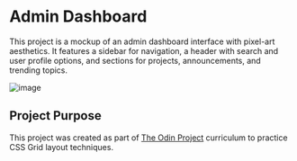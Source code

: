 # Admin Dashboard

This project is a mockup of an admin dashboard interface with pixel-art aesthetics. It features a sidebar for navigation, a header with search and user profile options, and sections for projects, announcements, and trending topics.

![image](https://github.com/user-attachments/assets/7efc46d0-d1ae-4d29-85bd-d329a9d4c916)


## Project Purpose

This project was created as part of [The Odin Project](https://www.theodinproject.com/) curriculum to practice CSS Grid layout techniques.
